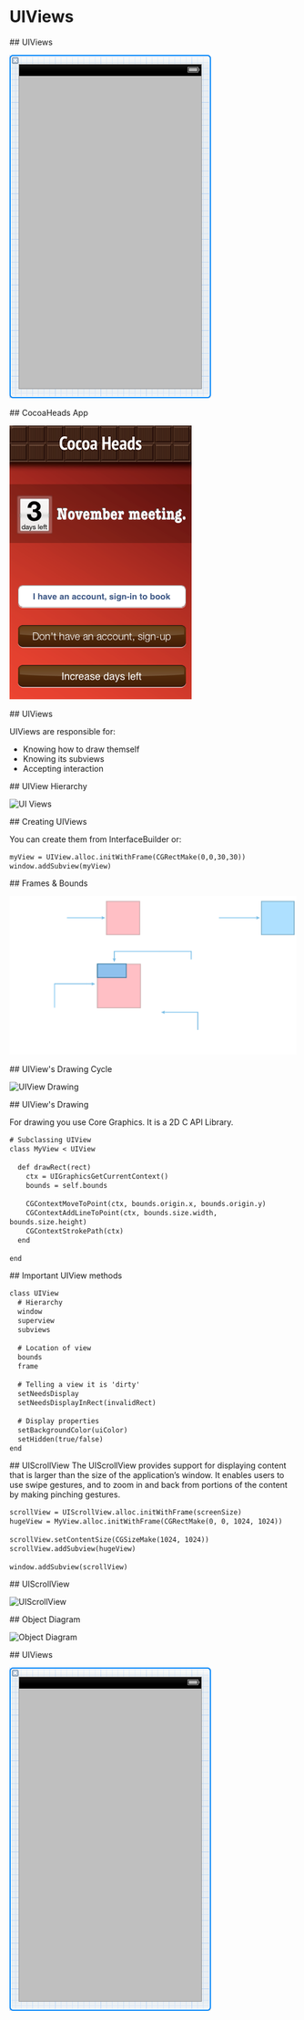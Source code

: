 # UIViews

<slide>
## UIViews

![](uiviews.png "UI Views") 

</slide>

<slide>
## CocoaHeads App

![](cocoaheads.png "CocoaHeads App") 

</slide>

<slide>
## UIViews
        
UIViews are responsible for:

+ Knowing how to draw themself
+ Knowing its subviews
+ Accepting interaction
        
</slide>
    
<slide>
## UIView Hierarchy

![](uiviewhierarchy.png "UI Views") 

</slide>

<slide>
## Creating UIViews

You can create them from InterfaceBuilder or:

    myView = UIView.alloc.initWithFrame(CGRectMake(0,0,30,30))
    window.addSubview(myView)

</slide>

<slide>
## Frames & Bounds

![](frames&bounds.png "Frames & Bounds") 

</slide>

<slide>
## UIView's Drawing Cycle

![](uiviewdrawing.png "UIView Drawing") 

</slide>

<slide>
## UIView's Drawing

For drawing you use Core Graphics. It is a 2D C API Library.

    # Subclassing UIView
    class MyView < UIView

      def drawRect(rect)
        ctx = UIGraphicsGetCurrentContext()
        bounds = self.bounds
        
        CGContextMoveToPoint(ctx, bounds.origin.x, bounds.origin.y)
        CGContextAddLineToPoint(ctx, bounds.size.width, bounds.size.height)
        CGContextStrokePath(ctx)      
      end

    end

</slide>

<slide>
## Important UIView methods

    class UIView
      # Hierarchy 
      window
      superview
      subviews
      
      # Location of view
      bounds
      frame
      
      # Telling a view it is 'dirty'
      setNeedsDisplay
      setNeedsDisplayInRect(invalidRect)
      
      # Display properties
      setBackgroundColor(uiColor)
      setHidden(true/false)
    end

</slide>

<slide>
## UIScrollView
The UIScrollView provides support for displaying content that is larger than the size of the application’s window. It enables users to use swipe gestures, and to zoom in and back from portions of the content by making pinching gestures.
    
    scrollView = UIScrollView.alloc.initWithFrame(screenSize)
    hugeView = MyView.alloc.initWithFrame(CGRectMake(0, 0, 1024, 1024))

    scrollView.setContentSize(CGSizeMake(1024, 1024))
    scrollView.addSubview(hugeView)

    window.addSubview(scrollView)

</slide>

<slide>
## UIScrollView

![](uiscrollview.png "UIScrollView") 

</slide>

<slide>
## Object Diagram

![](objectdiagam.png "Object Diagram") 

</slide>

<slide>
## UIViews

![](uiviews.png "UI Views") 

</slide>

